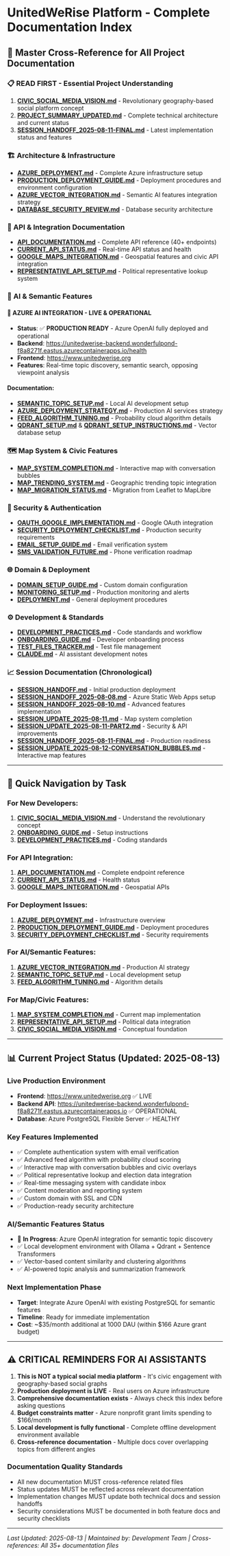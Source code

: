 # UnitedWeRise Platform - Complete Documentation Index

## 🔗 Master Cross-Reference for All Project Documentation

### **📋 READ FIRST - Essential Project Understanding**
1. **[CIVIC_SOCIAL_MEDIA_VISION.md](./CIVIC_SOCIAL_MEDIA_VISION.md)** - Revolutionary geography-based social platform concept
2. **[PROJECT_SUMMARY_UPDATED.md](./PROJECT_SUMMARY_UPDATED.md)** - Complete technical architecture and current status
3. **[SESSION_HANDOFF_2025-08-11-FINAL.md](./SESSION_HANDOFF_2025-08-11-FINAL.md)** - Latest implementation status and features

### **🏗️ Architecture & Infrastructure**
- **[AZURE_DEPLOYMENT.md](./AZURE_DEPLOYMENT.md)** - Complete Azure infrastructure setup
- **[PRODUCTION_DEPLOYMENT_GUIDE.md](./PRODUCTION_DEPLOYMENT_GUIDE.md)** - Deployment procedures and environment configuration
- **[AZURE_VECTOR_INTEGRATION.md](./AZURE_VECTOR_INTEGRATION.md)** - Semantic AI features integration strategy
- **[DATABASE_SECURITY_REVIEW.md](./DATABASE_SECURITY_REVIEW.md)** - Database security architecture

### **🔌 API & Integration Documentation**
- **[API_DOCUMENTATION.md](./API_DOCUMENTATION.md)** - Complete API reference (40+ endpoints)
- **[CURRENT_API_STATUS.md](./CURRENT_API_STATUS.md)** - Real-time API status and health
- **[GOOGLE_MAPS_INTEGRATION.md](./GOOGLE_MAPS_INTEGRATION.md)** - Geospatial features and civic API integration
- **[REPRESENTATIVE_API_SETUP.md](./REPRESENTATIVE_API_SETUP.md)** - Political representative lookup system

### **🧠 AI & Semantic Features** 
#### 🚀 **AZURE AI INTEGRATION - LIVE & OPERATIONAL**
- **Status**: ✅ **PRODUCTION READY** - Azure OpenAI fully deployed and operational
- **Backend**: https://unitedwerise-backend.wonderfulpond-f8a8271f.eastus.azurecontainerapps.io/health
- **Frontend**: https://www.unitedwerise.org
- **Features**: Real-time topic discovery, semantic search, opposing viewpoint analysis

#### Documentation:
- **[SEMANTIC_TOPIC_SETUP.md](./SEMANTIC_TOPIC_SETUP.md)** - Local AI development setup
- **[AZURE_DEPLOYMENT_STRATEGY.md](./AZURE_DEPLOYMENT_STRATEGY.md)** - Production AI services strategy
- **[FEED_ALGORITHM_TUNING.md](./FEED_ALGORITHM_TUNING.md)** - Probability cloud algorithm details
- **[QDRANT_SETUP.md](./QDRANT_SETUP.md)** & **[QDRANT_SETUP_INSTRUCTIONS.md](./QDRANT_SETUP_INSTRUCTIONS.md)** - Vector database setup

### **🗺️ Map System & Civic Features**
- **[MAP_SYSTEM_COMPLETION.md](./MAP_SYSTEM_COMPLETION.md)** - Interactive map with conversation bubbles
- **[MAP_TRENDING_SYSTEM.md](./MAP_TRENDING_SYSTEM.md)** - Geographic trending topic integration
- **[MAP_MIGRATION_STATUS.md](./MAP_MIGRATION_STATUS.md)** - Migration from Leaflet to MapLibre

### **🔐 Security & Authentication**
- **[OAUTH_GOOGLE_IMPLEMENTATION.md](./OAUTH_GOOGLE_IMPLEMENTATION.md)** - Google OAuth integration
- **[SECURITY_DEPLOYMENT_CHECKLIST.md](./SECURITY_DEPLOYMENT_CHECKLIST.md)** - Production security requirements
- **[EMAIL_SETUP_GUIDE.md](./EMAIL_SETUP_GUIDE.md)** - Email verification system
- **[SMS_VALIDATION_FUTURE.md](./SMS_VALIDATION_FUTURE.md)** - Phone verification roadmap

### **🌐 Domain & Deployment**
- **[DOMAIN_SETUP_GUIDE.md](./DOMAIN_SETUP_GUIDE.md)** - Custom domain configuration
- **[MONITORING_SETUP.md](./MONITORING_SETUP.md)** - Production monitoring and alerts
- **[DEPLOYMENT.md](./DEPLOYMENT.md)** - General deployment procedures

### **⚙️ Development & Standards**
- **[DEVELOPMENT_PRACTICES.md](./DEVELOPMENT_PRACTICES.md)** - Code standards and workflow
- **[ONBOARDING_GUIDE.md](./ONBOARDING_GUIDE.md)** - Developer onboarding process
- **[TEST_FILES_TRACKER.md](./TEST_FILES_TRACKER.md)** - Test file management
- **[CLAUDE.md](./CLAUDE.md)** - AI assistant development notes

### **📈 Session Documentation (Chronological)**
- **[SESSION_HANDOFF.md](./SESSION_HANDOFF.md)** - Initial production deployment
- **[SESSION_HANDOFF_2025-08-08.md](./SESSION_HANDOFF_2025-08-08.md)** - Azure Static Web Apps setup
- **[SESSION_HANDOFF_2025-08-10.md](./SESSION_HANDOFF_2025-08-10.md)** - Advanced features implementation
- **[SESSION_UPDATE_2025-08-11.md](./SESSION_UPDATE_2025-08-11.md)** - Map system completion
- **[SESSION_UPDATE_2025-08-11-PART2.md](./SESSION_UPDATE_2025-08-11-PART2.md)** - Security & API improvements
- **[SESSION_HANDOFF_2025-08-11-FINAL.md](./SESSION_HANDOFF_2025-08-11-FINAL.md)** - Production readiness
- **[SESSION_UPDATE_2025-08-12-CONVERSATION_BUBBLES.md](./SESSION_UPDATE_2025-08-12-CONVERSATION_BUBBLES.md)** - Interactive map features

---

## 🎯 **Quick Navigation by Task**

### For New Developers:
1. **[CIVIC_SOCIAL_MEDIA_VISION.md](./CIVIC_SOCIAL_MEDIA_VISION.md)** - Understand the revolutionary concept
2. **[ONBOARDING_GUIDE.md](./ONBOARDING_GUIDE.md)** - Setup instructions
3. **[DEVELOPMENT_PRACTICES.md](./DEVELOPMENT_PRACTICES.md)** - Coding standards

### For API Integration:
1. **[API_DOCUMENTATION.md](./API_DOCUMENTATION.md)** - Complete endpoint reference
2. **[CURRENT_API_STATUS.md](./CURRENT_API_STATUS.md)** - Health status
3. **[GOOGLE_MAPS_INTEGRATION.md](./GOOGLE_MAPS_INTEGRATION.md)** - Geospatial APIs

### For Deployment Issues:
1. **[AZURE_DEPLOYMENT.md](./AZURE_DEPLOYMENT.md)** - Infrastructure overview
2. **[PRODUCTION_DEPLOYMENT_GUIDE.md](./PRODUCTION_DEPLOYMENT_GUIDE.md)** - Deployment procedures
3. **[SECURITY_DEPLOYMENT_CHECKLIST.md](./SECURITY_DEPLOYMENT_CHECKLIST.md)** - Security requirements

### For AI/Semantic Features:
1. **[AZURE_VECTOR_INTEGRATION.md](./AZURE_VECTOR_INTEGRATION.md)** - Production AI strategy
2. **[SEMANTIC_TOPIC_SETUP.md](./SEMANTIC_TOPIC_SETUP.md)** - Local development setup
3. **[FEED_ALGORITHM_TUNING.md](./FEED_ALGORITHM_TUNING.md)** - Algorithm details

### For Map/Civic Features:
1. **[MAP_SYSTEM_COMPLETION.md](./MAP_SYSTEM_COMPLETION.md)** - Current map implementation
2. **[REPRESENTATIVE_API_SETUP.md](./REPRESENTATIVE_API_SETUP.md)** - Political data integration
3. **[CIVIC_SOCIAL_MEDIA_VISION.md](./CIVIC_SOCIAL_MEDIA_VISION.md)** - Conceptual foundation

---

## 📊 **Current Project Status (Updated: 2025-08-13)**

### **Live Production Environment**
- **Frontend**: https://www.unitedwerise.org ✅ LIVE
- **Backend API**: https://unitedwerise-backend.wonderfulpond-f8a8271f.eastus.azurecontainerapps.io ✅ OPERATIONAL
- **Database**: Azure PostgreSQL Flexible Server ✅ HEALTHY

### **Key Features Implemented**
- ✅ Complete authentication system with email verification
- ✅ Advanced feed algorithm with probability cloud scoring
- ✅ Interactive map with conversation bubbles and civic overlays
- ✅ Political representative lookup and election data integration
- ✅ Real-time messaging system with candidate inbox
- ✅ Content moderation and reporting system
- ✅ Custom domain with SSL and CDN
- ✅ Production-ready security architecture

### **AI/Semantic Features Status**
- 🚧 **In Progress**: Azure OpenAI integration for semantic topic discovery
- ✅ Local development environment with Ollama + Qdrant + Sentence Transformers
- ✅ Vector-based content similarity and clustering algorithms
- ✅ AI-powered topic analysis and summarization framework

### **Next Implementation Phase**
- **Target**: Integrate Azure OpenAI with existing PostgreSQL for semantic features
- **Timeline**: Ready for immediate implementation
- **Cost**: ~$35/month additional at 1000 DAU (within $166 Azure grant budget)

---

## ⚠️ **CRITICAL REMINDERS FOR AI ASSISTANTS**

1. **This is NOT a typical social media platform** - It's civic engagement with geography-based social graphs
2. **Production deployment is LIVE** - Real users on Azure infrastructure
3. **Comprehensive documentation exists** - Always check this index before asking questions
4. **Budget constraints matter** - Azure nonprofit grant limits spending to $166/month
5. **Local development is fully functional** - Complete offline development environment available
6. **Cross-reference documentation** - Multiple docs cover overlapping topics from different angles

### **Documentation Quality Standards**
- All new documentation MUST cross-reference related files
- Status updates MUST be reflected across relevant documentation
- Implementation changes MUST update both technical docs and session handoffs
- Security considerations MUST be documented in both feature docs and security checklists

---

*Last Updated: 2025-08-13 | Maintained by: Development Team | Cross-references: All 35+ documentation files*